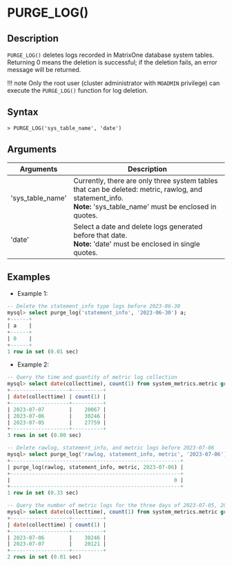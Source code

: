 # **PURGE_LOG()**

## **Description**

`PURGE_LOG()` deletes logs recorded in MatrixOne database system tables. Returning 0 means the deletion is successful; if the deletion fails, an error message will be returned.

!!! note
    Only the root user (cluster administrator with `MOADMIN` privilege) can execute the `PURGE_LOG()` function for log deletion.

## **Syntax**

```
> PURGE_LOG('sys_table_name', 'date')
```

## **Arguments**

|  Arguments   | Description  |
|  ----  | ----  |
| 'sys_table_name' | Currently, there are only three system tables that can be deleted: metric, rawlog, and statement_info. <br>  __Note:__ 'sys_table_name' must be enclosed in quotes.|
| 'date' | Select a date and delete logs generated before that date. <br>  __Note:__ 'date' must be enclosed in single quotes. |

## **Examples**

- Example 1:

```sql
-- Delete the statement_info type logs before 2023-06-30
mysql> select purge_log('statement_info', '2023-06-30') a;
+------+
| a    |
+------+
| 0    |
+------+
1 row in set (0.01 sec)
```

- Example 2:

```sql
-- Query the time and quantity of metric log collection
mysql> select date(collecttime), count(1) from system_metrics.metric group by date(collecttime);
+-------------------+----------+
| date(collecttime) | count(1) |
+-------------------+----------+
| 2023-07-07        |    20067 |
| 2023-07-06        |    30246 |
| 2023-07-05        |    27759 |
+-------------------+----------+
3 rows in set (0.00 sec)

-- Delete rawlog, statement_info, and metric logs before 2023-07-06
mysql> select purge_log('rawlog, statement_info, metric', '2023-07-06');
+-------------------------------------------------------+
| purge_log(rawlog, statement_info, metric, 2023-07-06) |
+-------------------------------------------------------+
|                                                     0 |
+-------------------------------------------------------+
1 row in set (0.33 sec)

-- Query the number of metric logs for the three days of 2023-07-05, 2023-07-06 and 2023-07-07 again
mysql> select date(collecttime), count(1) from system_metrics.metric group by date(collecttime);
+-------------------+----------+
| date(collecttime) | count(1) |
+-------------------+----------+
| 2023-07-06        |    30246 |
| 2023-07-07        |    20121 |
+-------------------+----------+
2 rows in set (0.01 sec)
```
